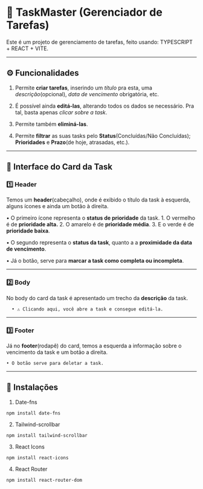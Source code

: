 # 🎯 TaskMaster (Gerenciador de Tarefas)

  Este é um projeto de gerenciamento de tarefas, feito usando: TYPESCRIPT + REACT + VITE.

  ---
  
## ⚙️ Funcionalidades

  1. Permite **criar tarefas**, inserindo um *título* pra esta, uma *descrição*(opcional), *data de vencimento* obrigatória, etc.

  2. É possível ainda **editá-las**, alterando todos os dados se necessário. Pra tal, basta apenas *clicar sobre a task*.

  3. Permite também **eliminá-las**.

  4. Permite **filtrar** as suas tasks pelo **Status**(Concluídas/Não Concluídas); **Prioridades** e **Prazo**(de hoje, atrasadas, etc.).

  ---

## 🧩 Interface do Card da Task

### 1️⃣ Header

  Temos um **header**(cabeçalho), onde é exibido o título da task à esquerda, alguns ícones e ainda um botão à direita.
  
  • O primeiro ícone representa o **status de prioridade** da task.
    1. O vermelho é de **prioridade alta.**
    2. O amarelo é de **prioridade média**.
    3. E o verde é de **prioridade baixa**.

  • O segundo representa o **status da task**, quanto a a **proximidade da data de vencimento**.

  • Já o botão, serve para **marcar a task como completa ou incompleta**.

  ---

### 2️⃣ Body

  No body do card da task é apresentado um trecho da **descrição** da task.
```
  • ⚠️ Clicando aqui, você abre a task e consegue editá-la.
```
  ---

### 3️⃣ Footer

  Já no **footer**(rodapê) do card, temos a esquerda a informação sobre o vencimento da task e um botão a direita.
  ```
  • O botão serve para deletar a task.
  ```

  ---

## 🔧 Instalações

  1. Date-fns
  ```
  npm install date-fns
  ```
  2. Tailwind-scrollbar
  ```
  npm install tailwind-scrollbar
  ```
  3. React Icons
  ```
  npm install react-icons
  ```
  4. React Router
  ```
  npm install react-router-dom
  ```
